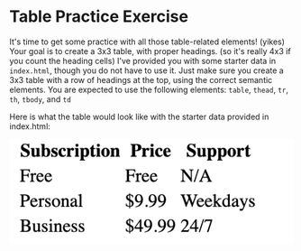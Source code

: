 # Table Practice Exercise
It's time to get some practice with all those table-related elements! (yikes)  Your goal is to create a 3x3 table, with proper headings. (so it's really 4x3 if you count the heading cells)  I've provided you with some starter data in `index.html`, though you do not have to use it.  Just make sure you create a 3x3 table with a row of headings at the top, using the correct semantic elements. You are expected to use the following elements: `table`, `thead`, `tr`, `th`, `tbody`, and `td`

Here is what the table would look like with the starter data provided in index.html:

![Solution Output](./image.png)